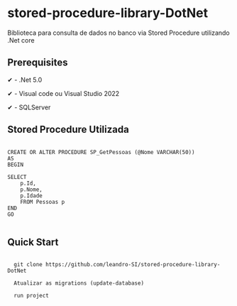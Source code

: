 # stored-procedure-library-DotNet
Biblioteca para consulta de dados no banco via Stored Procedure utilizando .Net core

##

## Prerequisites

✔ - .Net 5.0

✔ - Visual code ou Visual Studio 2022

✔ - SQLServer

## Stored Procedure Utilizada

```
  
CREATE OR ALTER PROCEDURE SP_GetPessoas (@Nome VARCHAR(50))
AS
BEGIN

SELECT
	p.Id,
	p.Nome,
	p.Idade
	FROM Pessoas p
END
GO
  
```

## Quick Start

```
  
  git clone https://github.com/leandro-SI/stored-procedure-library-DotNet
  
  Atualizar as migrations (update-database)
  
  run project
  
```
